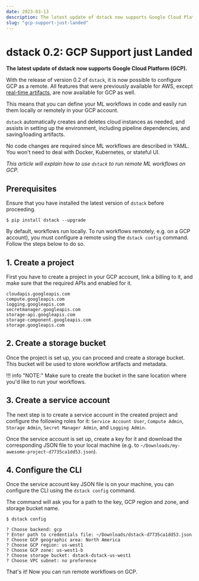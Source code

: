 ```yaml
---
date: 2023-03-13
description: The latest update of dstack now supports Google Cloud Platform (GCP).
slug: "gcp-support-just-landed"
---
```


# dstack 0.2: GCP Support just Landed

__The latest update of dstack now supports Google Cloud Platform (GCP).__

With the release of version 0.2 of `dstack`, it is now possible to configure GCP as a remote. All features that were
previously available for AWS,
except [real-time artifacts](https://docs.dstack.ai/usage/artifacts/#real-time-artifacts), are now available for GCP as
well.

<!-- more -->

This means that you can define your ML workflows in code and easily run them locally or remotely in your GCP account.

`dstack` automatically creates and deletes cloud instances as needed, and assists in setting up the environment, including
pipeline dependencies, and saving/loading artifacts. 

No code changes are required since ML workflows are described in YAML. You won't need to deal with Docker, Kubernetes,
or stateful UI.

_This article will explain how to use `dstack` to run remote ML workflows on GCP._

## Prerequisites

Ensure that you have installed the latest version of `dstack` before proceeding.

<div class="termy">

```shell
$ pip install dstack --upgrade
```

</div>

By default, workflows run locally. To run workflows remotely, e.g. on a GCP account), you must configure a
remote using the `dstack config` command. Follow the steps below to do so.

## 1. Create a project

First you have to create a project in your GCP account, link a billing to it, and make sure that the required APIs and enabled for it.

```
cloudapis.googleapis.com
compute.googleapis.com 
logging.googleapis.com
secretmanager.googleapis.com
storage-api.googleapis.com
storage-component.googleapis.com 
storage.googleapis.com 
```

## 2. Create a storage bucket

Once the project is set up, you can proceed and create a storage bucket. This bucket
will be used to store workflow artifacts and metadata.

!!! info "NOTE:"
    Make sure to create the bucket in the sane location where you'd like to run your workflows.

## 3. Create a service account

The next step is to create a service account in the created project and configure the
following roles for it: `Service Account User`, `Compute Admin`, `Storage Admin`, `Secret Manager Admin`,
and `Logging Admin`.

Once the service account is set up, create a key for it and download the corresponding JSON file
to your local machine (e.g. to `~/Downloads/my-awesome-project-d7735ca1dd53.json`).

## 4. Configure the CLI

Once the service account key JSON file is on your machine, you can configure the CLI using the `dstack config` command.

The command will ask you for a path to the key, GCP region and zone, and storage bucket name.

<div class="termy">

```shell
$ dstack config

? Choose backend: gcp
? Enter path to credentials file: ~/Downloads/dstack-d7735ca1dd53.json
? Choose GCP geographic area: North America
? Choose GCP region: us-west1
? Choose GCP zone: us-west1-b
? Choose storage bucket: dstack-dstack-us-west1
? Choose VPC subnet: no preference
```

</div>

That's it! Now you can run remote workflows on GCP.
